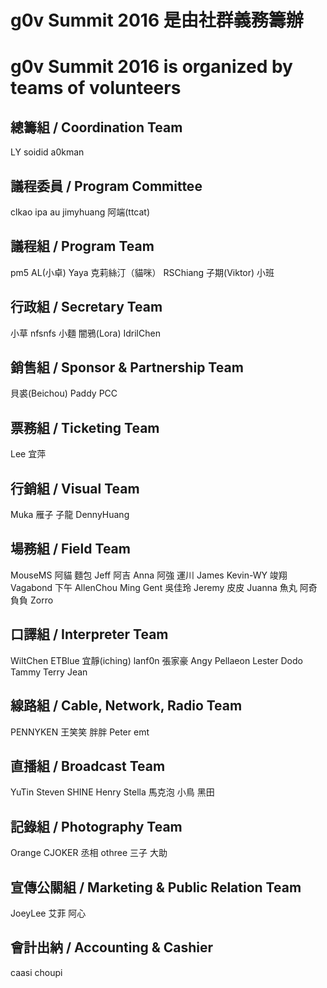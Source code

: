 
# g0v Summit 2016 是由社群義務籌辦
# g0v Summit 2016 is organized by teams of volunteers

## 總籌組 / Coordination Team

LY soidid a0kman

## 議程委員 / Program Committee

clkao ipa au jimyhuang 阿端(ttcat)

## 議程組 / Program Team

pm5 AL(小卓) Yaya 克莉絲汀（貓咪）
RSChiang 子期(Viktor) 小班

## 行政組 / Secretary Team

小草 nfsnfs 小麵 闇鴉(Lora) IdrilChen

## 銷售組 / Sponsor & Partnership Team

貝裘(Beichou) Paddy PCC

## 票務組 / Ticketing Team

Lee 宜萍

## 行銷組 / Visual Team

Muka 雁子 子龍 DennyHuang

## 場務組 / Field Team

MouseMS 阿貓 麵包 Jeff 阿吉
Anna 阿強 運川 James Kevin-WY
竣翔 Vagabond 下午 AllenChou Ming
Gent 吳佳玲 Jeremy 皮皮 Juanna
魚丸 阿奇 負負 Zorro

## 口譯組 / Interpreter Team

WiltChen ETBlue 宜靜(iching) lanf0n 張家豪
Angy Pellaeon Lester Dodo Tammy
Terry Jean

## 線路組 / Cable, Network, Radio Team

PENNYKEN 王笑笑 胖胖 Peter emt

## 直播組 / Broadcast Team

YuTin Steven SHINE Henry Stella
馬克泡 小鳥 黑田

## 記錄組 / Photography Team

Orange CJOKER 丞相 othree 三子 大助

## 宣傳公關組 / Marketing & Public Relation Team

JoeyLee 艾菲 阿心

## 會計出納 / Accounting & Cashier

caasi choupi
